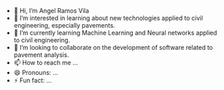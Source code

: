- 👋 Hi, I’m Angel Ramos Vila
- 👀 I’m interested in learning about new technologies applied to civil engineering, especially pavements.
- 🌱 I’m currently learning Machine Learning and Neural networks applied to civil engineering.
- 💞️ I’m looking to collaborate on the development of software related to pavement analysis.
- 📫 How to reach me ...
- 😄 Pronouns: ...
- ⚡ Fun fact: ...

<!---
ANGEL201985/ANGEL201985 is a ✨ special ✨ repository because its `README.md` (this file) appears on your GitHub profile.
You can click the Preview link to take a look at your changes.
--->
